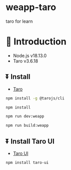 # weapp-taro

taro for learn

# 📖 Introduction

- Node.js v18.13.0
- Taro v3.6.18

## ⏬ Install

- [Taro](https://taro-docs.jd.com/docs/)

```bash
npm install -g @tarojs/cli

npm install

npm run dev:weapp

npm run build:weapp
```

## ⏬ Install Taro UI

- [Taro UI](https://taro-ui.jd.com/#/docs/quickstart)

```bash
npm install taro-ui
```
